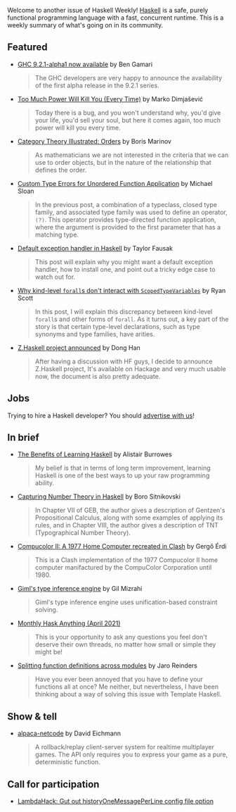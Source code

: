 Welcome to another issue of Haskell Weekly!
[Haskell](https://www.haskell.org) is a safe, purely functional programming language with a fast, concurrent runtime.
This is a weekly summary of what's going on in its community.

## Featured

- [GHC 9.2.1-alpha1 now available](https://discourse.haskell.org/t/ghc-9-2-1-alpha1-now-available/2286?u=taylorfausak) by Ben Gamari
  > The GHC developers are very happy to announce the availability of the first alpha release in the 9.2.1 series.

- [Too Much Power Will Kill You (Every Time)](https://dimjasevic.net/marko/2021/04/03/too-much-power-will-kill-you/) by Marko Dimjašević
  > Today there is a bug, and you won't understand why, you'd give your life, you'd sell your soul, but here it comes again, too much power will kill you every time.

- [Category Theory Illustrated: Orders](https://boris-marinov.github.io/category-theory-illustrated/04_order/) by Boris Marinov
  > As mathematicians we are not interested in the criteria that we can use to order objects, but in the nature of the relationship that defines the order.

- [Custom Type Errors for Unordered Function Application](https://mgsloan.com/posts/unordered-apply-type-errors/) by Michael Sloan
  > In the previous post, a combination of a typeclass, closed type family, and associated type family was used to define an operator, `(?)`. This operator provides type-directed function application, where the argument is provided to the first parameter that has a matching type.

- [Default exception handler in Haskell](https://taylor.fausak.me/2021/04/03/default-exception-handler-in-haskell/) by Taylor Fausak
  > This post will explain why you might want a default exception handler, how to install one, and point out a tricky edge case to watch out for.

- [Why kind-level `forall`s don't interact with `ScopedTypeVariables`](https://ryanglscott.github.io/2021/04/05/why-kind-level-foralls-dont-interact-with-scopedtypevariables/) by Ryan Scott
  > In this post, I will explain this discrepancy between kind-level `forall`s and other forms of `forall`. As it turns out, a key part of the story is that certain type-level declarations, such as type synonyms and type families, have arities.

- [Z.Haskell project announced](https://discourse.haskell.org/t/z-haskell-project-announced/2332?u=taylorfausak) by Dong Han
  > After having a discussion with HF guys, I decide to announce Z.Haskell project, It's available on Hackage and very much usable now, the document is also pretty adequate.

## Jobs

Trying to hire a Haskell developer?
You should [advertise with us](https://haskellweekly.news/advertising.html)!

## In brief

- [The Benefits of Learning Haskell](https://alistairb.dev/benefits-of-learning-haskell/) by Alistair Burrowes
  > My belief is that in terms of long term improvement, learning Haskell is one of the best ways to up your raw programming ability.

- [Capturing Number Theory in Haskell](https://bor0.wordpress.com/2021/04/05/capturing-number-theory-in-haskell/) by Boro Sitnikovski
  > In Chapter VII of GEB, the author gives a description of Gentzen's Propositional Calculus, along with some examples of applying its rules, and in Chapter VIII, the author gives a description of TNT (Typographical Number Theory).

- [Compucolor II: A 1977 Home Computer recreated in Clash](https://github.com/gergoerdi/clash-compucolor2/tree/2d223b632212868b52fde024e9425da595c57ea8) by Gergő Érdi
  > This is a Clash implementation of the 1977 Compucolor II home computer manifactured by the CompuColor Corporation until 1980.

- [Giml's type inference engine](https://gilmi.me/blog/post/2021/04/06/giml-type-inference) by Gil Mizrahi
  > Giml's type inference engine uses unification-based constraint solving.

- [Monthly Hask Anything (April 2021)](https://np.reddit.com/r/haskell/comments/mj7kv5/monthly_hask_anything_april_2021/)
  > This is your opportunity to ask any questions you feel don't deserve their own threads, no matter how small or simple they might be!

- [Splitting function definitions across modules](https://discourse.haskell.org/t/splitting-function-definitions-across-modules/2327?u=taylorfausak) by Jaro Reinders
  > Have you ever been annoyed that you have to define your functions all at once? Me neither, but nevertheless, I have been thinking about a way of solving this issue with Template Haskell.

## Show & tell

- [alpaca-netcode](https://hackage.haskell.org/package/alpaca-netcode-0.1.0.0) by David Eichmann
  > A rollback/replay client-server system for realtime multiplayer games. The API only requires you to express your game as a pure, deterministic function.

## Call for participation

-   [LambdaHack: Gut out historyOneMessagePerLine config file option](https://github.com/LambdaHack/LambdaHack/issues/247)

